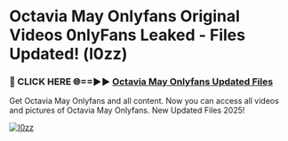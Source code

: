# Octavia May Onlyfans Original Videos 0nlyFans Leaked - Files Updated! (l0zz)

<h3>🔴 CLICK HERE 🌐==►► <a href="https://tinyurl.com/2wckxsce" rel="nofollow">Octavia May Onlyfans Updated Files</a></h3>

Get Octavia May Onlyfans and all content. Now you can access all videos and pictures of Octavia May Onlyfans. New Updated Files 2025!

[![l0zz](https://i.imgur.com/AFduVYN.gif)](https://tinyurl.com/2wckxsce)
